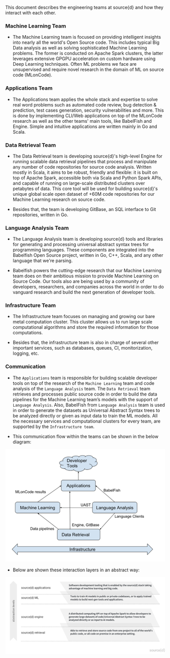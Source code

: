 This document describes the engineering teams at source{d} and how they interact with each other.

### Machine Learning Team

- The Machine Learning team is focused on providing intelligent insights into nearly all the world's Open Source code. This includes typical Big Data analysis as well as solving sophisticated Machine Learning problems. The former is conducted on Apache Spark clusters, the latter leverages extensive GPGPU acceleration on custom hardware using Deep Learning techniques. Often ML problems we face are unsupervised and require novel research in the domain of ML on source code (MLonCode).

### Applications Team

- The Applications team applies the whole stack and expertise to solve real word problems such as automated code review, bug detection & prediction, test cases generation, security vulnerabilities and more. This is done by implementing CLI/Web applications on top of the MLonCode research as well as the other teams' main tools, like BabelFish and Engine. Simple and intuitive applications are written mainly in Go and Scala.

### Data Retrieval Team

- The Data Retrieval team is developing source{d}'s high-level Engine for running scalable data retrieval pipelines that process and manipulate any number of code repositories for source code analysis. Written mostly in Scala, it aims to be robust, friendly and flexible: it is built on top of Apache Spark, accessible both via Scala and Python Spark APIs, and capable of running on large-scale distributed clusters over petabytes of data. This core tool will be used for building source{d}'s unique global scale open dataset of +60M code repositories for our Machine Learning research on source code.

- Besides that, the team is developing GitBase, an SQL interface to Git repositories, written in Go.


### Language Analysis Team

- The Language Analysis team is developing source{d} tools and libraries for generating and processing universal abstract syntax trees for programming languages. These components are integrated into the Babelfish Open Source project, written in Go, C++, Scala, and any other language that we're parsing.

- Babelfish powers the cutting-edge research that our Machine Learning team does on their ambitious mission to provide Machine Learning on Source Code. Our tools also are being used by a community of developers, researchers, and companies across the world in order to do vanguard research and build the next generation of developer tools.

### Infrastructure Team

- The Infrastructure team focuses on managing and growing our bare metal computation cluster. This cluster allows us to run large scale computational algorithms and store the required information for those computations.

- Besides that, the infrastructure team is also in charge of several other important services, such as databases, queues, CI, monitorization, logging, etc.

### Communication

- The ```Applications``` team is responsible for building scalable developer tools on top of the research of the ```Machine Learning``` team and code analysis of the ```Language Analysis``` team. The ```Data Retrieval``` team retrieves and processes public source code in order to build the data pipelines for the Machine Learning team’s models with the support of ```Language Analysis```. Also, BabelFish from ```Language Analysis``` team is used in order to generate the datasets as Universal Abstract Syntax trees to be analyzed directly or given as input data to train the ML models. All the necessary services and computational clusters for every team, are supported by the ```Infrastructure team```.

- This communication flow within the teams can be shown in the below diagram:

![alt text](images/teams_comm.png)

- Below are shown these interaction layers in an abstract way: 


![alt text](images/teams.png)
